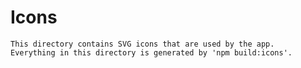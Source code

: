 # Icons
    This directory contains SVG icons that are used by the app.
    Everything in this directory is generated by 'npm build:icons'.
